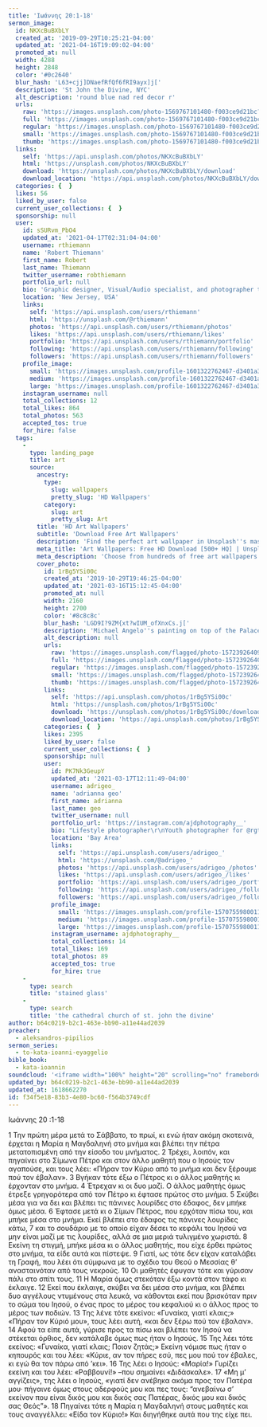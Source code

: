 ```yaml
---
title: 'Ιωάννης 20:1-18'
sermon_image:
  id: NKXcBuBXbLY
  created_at: '2019-09-29T10:25:21-04:00'
  updated_at: '2021-04-16T19:09:02-04:00'
  promoted_at: null
  width: 4288
  height: 2848
  color: '#0c2640'
  blur_hash: 'L63+cjj]DNaefRfQf6fRI9ayx]j['
  description: 'St John the Divine, NYC'
  alt_description: 'round blue nad red decor r'
  urls:
    raw: 'https://images.unsplash.com/photo-1569767101480-f003ce9d21bc?ixid=MnwxNjM3NDl8MHwxfHNlYXJjaHwxfHxTdCUyMEpvaG4lMjB0aGUlMjBEaXZpbmUlMkMlMjBOWXxlbnwwfHx8fDE2MTg2NTk5NDg&ixlib=rb-1.2.1'
    full: 'https://images.unsplash.com/photo-1569767101480-f003ce9d21bc?crop=entropy&cs=srgb&fm=jpg&ixid=MnwxNjM3NDl8MHwxfHNlYXJjaHwxfHxTdCUyMEpvaG4lMjB0aGUlMjBEaXZpbmUlMkMlMjBOWXxlbnwwfHx8fDE2MTg2NTk5NDg&ixlib=rb-1.2.1&q=85'
    regular: 'https://images.unsplash.com/photo-1569767101480-f003ce9d21bc?crop=entropy&cs=tinysrgb&fit=max&fm=jpg&ixid=MnwxNjM3NDl8MHwxfHNlYXJjaHwxfHxTdCUyMEpvaG4lMjB0aGUlMjBEaXZpbmUlMkMlMjBOWXxlbnwwfHx8fDE2MTg2NTk5NDg&ixlib=rb-1.2.1&q=80&w=1080'
    small: 'https://images.unsplash.com/photo-1569767101480-f003ce9d21bc?crop=entropy&cs=tinysrgb&fit=max&fm=jpg&ixid=MnwxNjM3NDl8MHwxfHNlYXJjaHwxfHxTdCUyMEpvaG4lMjB0aGUlMjBEaXZpbmUlMkMlMjBOWXxlbnwwfHx8fDE2MTg2NTk5NDg&ixlib=rb-1.2.1&q=80&w=400'
    thumb: 'https://images.unsplash.com/photo-1569767101480-f003ce9d21bc?crop=entropy&cs=tinysrgb&fit=max&fm=jpg&ixid=MnwxNjM3NDl8MHwxfHNlYXJjaHwxfHxTdCUyMEpvaG4lMjB0aGUlMjBEaXZpbmUlMkMlMjBOWXxlbnwwfHx8fDE2MTg2NTk5NDg&ixlib=rb-1.2.1&q=80&w=200'
  links:
    self: 'https://api.unsplash.com/photos/NKXcBuBXbLY'
    html: 'https://unsplash.com/photos/NKXcBuBXbLY'
    download: 'https://unsplash.com/photos/NKXcBuBXbLY/download'
    download_location: 'https://api.unsplash.com/photos/NKXcBuBXbLY/download?ixid=MnwxNjM3NDl8MHwxfHNlYXJjaHwxfHxTdCUyMEpvaG4lMjB0aGUlMjBEaXZpbmUlMkMlMjBOWXxlbnwwfHx8fDE2MTg2NTk5NDg'
  categories: {  }
  likes: 56
  liked_by_user: false
  current_user_collections: {  }
  sponsorship: null
  user:
    id: sSURvm_PbO4
    updated_at: '2021-04-17T02:31:04-04:00'
    username: rthiemann
    name: 'Robert Thiemann'
    first_name: Robert
    last_name: Thiemann
    twitter_username: robthiemann
    portfolio_url: null
    bio: 'Graphic designer, Visual/Audio specialist, and photographer the last 20 years for a major auto manufacturer expanding my artistry, capturing that single moment in a lifetime, seeing with a unique eye and view, to recreate what I see or can imagine!'
    location: 'New Jersey, USA'
    links:
      self: 'https://api.unsplash.com/users/rthiemann'
      html: 'https://unsplash.com/@rthiemann'
      photos: 'https://api.unsplash.com/users/rthiemann/photos'
      likes: 'https://api.unsplash.com/users/rthiemann/likes'
      portfolio: 'https://api.unsplash.com/users/rthiemann/portfolio'
      following: 'https://api.unsplash.com/users/rthiemann/following'
      followers: 'https://api.unsplash.com/users/rthiemann/followers'
    profile_image:
      small: 'https://images.unsplash.com/profile-1601322762467-d3401a396137image?ixlib=rb-1.2.1&q=80&fm=jpg&crop=faces&cs=tinysrgb&fit=crop&h=32&w=32'
      medium: 'https://images.unsplash.com/profile-1601322762467-d3401a396137image?ixlib=rb-1.2.1&q=80&fm=jpg&crop=faces&cs=tinysrgb&fit=crop&h=64&w=64'
      large: 'https://images.unsplash.com/profile-1601322762467-d3401a396137image?ixlib=rb-1.2.1&q=80&fm=jpg&crop=faces&cs=tinysrgb&fit=crop&h=128&w=128'
    instagram_username: null
    total_collections: 12
    total_likes: 864
    total_photos: 563
    accepted_tos: true
    for_hire: false
  tags:
    -
      type: landing_page
      title: art
      source:
        ancestry:
          type:
            slug: wallpapers
            pretty_slug: 'HD Wallpapers'
          category:
            slug: art
            pretty_slug: Art
        title: 'HD Art Wallpapers'
        subtitle: 'Download Free Art Wallpapers'
        description: 'Find the perfect art wallpaper in Unsplash''s massive, curated collection of HD photos. Each photo is optimized for your screen and free to use for all.'
        meta_title: 'Art Wallpapers: Free HD Download [500+ HQ] | Unsplash'
        meta_description: 'Choose from hundreds of free art wallpapers. Download HD wallpapers for free on Unsplash.'
        cover_photo:
          id: 1rBg5YSi00c
          created_at: '2019-10-29T19:46:25-04:00'
          updated_at: '2021-03-16T15:12:45-04:00'
          promoted_at: null
          width: 2160
          height: 2700
          color: '#8c8c8c'
          blur_hash: 'LGD9I?9ZM{xt?wIUM_ofXnxCs.j['
          description: 'Michael Angelo''s painting on top of the Palace of Versailles'
          alt_description: null
          urls:
            raw: 'https://images.unsplash.com/flagged/photo-1572392640988-ba48d1a74457?ixlib=rb-1.2.1'
            full: 'https://images.unsplash.com/flagged/photo-1572392640988-ba48d1a74457?ixlib=rb-1.2.1&q=85&fm=jpg&crop=entropy&cs=srgb'
            regular: 'https://images.unsplash.com/flagged/photo-1572392640988-ba48d1a74457?ixlib=rb-1.2.1&q=80&fm=jpg&crop=entropy&cs=tinysrgb&w=1080&fit=max'
            small: 'https://images.unsplash.com/flagged/photo-1572392640988-ba48d1a74457?ixlib=rb-1.2.1&q=80&fm=jpg&crop=entropy&cs=tinysrgb&w=400&fit=max'
            thumb: 'https://images.unsplash.com/flagged/photo-1572392640988-ba48d1a74457?ixlib=rb-1.2.1&q=80&fm=jpg&crop=entropy&cs=tinysrgb&w=200&fit=max'
          links:
            self: 'https://api.unsplash.com/photos/1rBg5YSi00c'
            html: 'https://unsplash.com/photos/1rBg5YSi00c'
            download: 'https://unsplash.com/photos/1rBg5YSi00c/download'
            download_location: 'https://api.unsplash.com/photos/1rBg5YSi00c/download'
          categories: {  }
          likes: 2395
          liked_by_user: false
          current_user_collections: {  }
          sponsorship: null
          user:
            id: PK7Nk3GeupY
            updated_at: '2021-03-17T12:11:49-04:00'
            username: adrigeo_
            name: 'adrianna geo'
            first_name: adrianna
            last_name: geo
            twitter_username: null
            portfolio_url: 'https://instagram.com/ajdphotography__'
            bio: "Lifestyle photographer\r\nYouth photographer for @rgtyouth on instagram"
            location: 'Bay Area'
            links:
              self: 'https://api.unsplash.com/users/adrigeo_'
              html: 'https://unsplash.com/@adrigeo_'
              photos: 'https://api.unsplash.com/users/adrigeo_/photos'
              likes: 'https://api.unsplash.com/users/adrigeo_/likes'
              portfolio: 'https://api.unsplash.com/users/adrigeo_/portfolio'
              following: 'https://api.unsplash.com/users/adrigeo_/following'
              followers: 'https://api.unsplash.com/users/adrigeo_/followers'
            profile_image:
              small: 'https://images.unsplash.com/profile-1570755980011-96ec14c10fffimage?ixlib=rb-1.2.1&q=80&fm=jpg&crop=faces&cs=tinysrgb&fit=crop&h=32&w=32'
              medium: 'https://images.unsplash.com/profile-1570755980011-96ec14c10fffimage?ixlib=rb-1.2.1&q=80&fm=jpg&crop=faces&cs=tinysrgb&fit=crop&h=64&w=64'
              large: 'https://images.unsplash.com/profile-1570755980011-96ec14c10fffimage?ixlib=rb-1.2.1&q=80&fm=jpg&crop=faces&cs=tinysrgb&fit=crop&h=128&w=128'
            instagram_username: ajdphotography__
            total_collections: 14
            total_likes: 169
            total_photos: 89
            accepted_tos: true
            for_hire: true
    -
      type: search
      title: 'stained glass'
    -
      type: search
      title: 'the cathedral church of st. john the divine'
author: b64c0219-b2c1-463e-bb90-a11e44ad2039
preacher:
  - aleksandros-pipilios
sermon_series:
  - to-kata-ioanni-eyaggelio
bible_book:
  - kata-ioannin
soundcloud: '<iframe width="100%" height="20" scrolling="no" frameborder="no" allow="autoplay" src="https://w.soundcloud.com/player/?url=https%3A//api.soundcloud.com/tracks/704525908%3Fsecret_token%3Ds-WRTEI&color=%23ff5500&inverse=false&auto_play=false&show_user=true"></iframe>'
updated_by: b64c0219-b2c1-463e-bb90-a11e44ad2039
updated_at: 1618662270
id: f34f5e18-83b3-4e80-bc60-f564b3749cdf
---
```

Ιωάννης 20 :1-18

1 Την πρώτη μέρα μετά το Σάββατο, το πρωί, κι ενώ ήταν ακόμη σκοτεινά, έρχεται η Μαρία η Μαγδαληνή στο μνήμα και βλέπει την πέτρα μετατοπισμένη από την είσοδο του μνήματος. 2 Τρέχει, λοιπόν, και πηγαίνει στο Σίμωνα Πέτρο και στον άλλο μαθητή που ο Ιησούς τον αγαπούσε, και τους λέει: «Πήραν τον Κύριο από το μνήμα και δεν ξέρουμε πού τον έβαλαν». 3 Βγήκαν τότε έξω ο Πέτρος κι ο άλλος μαθητής κι έρχονταν στο μνήμα. 4 Έτρεχαν κι οι δυο μαζί. Ο άλλος μαθητής όμως έτρεξε γρηγορότερα από τον Πέτρο κι έφτασε πρώτος στο μνήμα. 5 Σκύβει μέσα για να δει και βλέπει τις πάνινες λουρίδες στο έδαφος, δεν μπήκε όμως μέσα. 6 Έφτασε μετά κι ο Σίμων Πέτρος, που ερχόταν πίσω του, και μπήκε μέσα στο μνήμα. Εκεί βλέπει στο έδαφος τις πάνινες λουρίδες κάτω, 7 και το σουδάριο με το οποίο είχαν δέσει το κεφάλι του Ιησού να μην είναι μαζί με τις λουρίδες, αλλά σε μια μεριά τυλιγμένο χωριστά. 8 Εκείνη τη στιγμή, μπήκε μέσα κι ο άλλος μαθητής, που είχε έρθει πρώτος στο μνήμα, τα είδε αυτά και πίστεψε. 9 Γιατί, ως τότε δεν είχαν καταλάβει τη Γραφή, που λέει ότι σύμφωνα με το σχέδιο του Θεού ο Μεσσίας θ’ ανασταινόταν από τους νεκρούς. 10 Οι μαθητές έφυγαν τότε και γύρισαν πάλι στο σπίτι τους. 11 Η Μαρία όμως στεκόταν έξω κοντά στον τάφο κι έκλαιγε. 12 Εκεί που έκλαιγε, σκύβει να δει μέσα στο μνήμα, και βλέπει δυο αγγέλους ντυμένους στα λευκά, να κάθονται εκεί που βρισκόταν πριν το σώμα του Ιησού, ο ένας προς το μέρος του κεφαλιού κι ο άλλος προς το μέρος των ποδιών. 13 Της λένε τότε εκείνοι: «Γυναίκα, γιατί κλαις;» «Πήραν τον Κύριό μου», τους λέει αυτή, «και δεν ξέρω πού τον έβαλαν». 14 Αφού τα είπε αυτά, γύρισε προς τα πίσω και βλέπει τον Ιησού να στέκεται όρθιος, δεν κατάλαβε όμως πως ήταν ο Ιησούς. 15 Της λέει τότε εκείνος: «Γυναίκα, γιατί κλαις; Ποιον ζητάς;» Εκείνη νόμισε πως ήταν ο κηπουρός και του λέει: «Κύριε, αν τον πήρες εσύ, πες μου πού τον έβαλες, κι εγώ θα τον πάρω από ’κει». 16 Της λέει ο Ιησούς: «Μαρία!» Γυρίζει εκείνη και του λέει: «Ραββουνί!» –που σημαίνει «Διδάσκαλε». 17 «Μη μ’ αγγίζεις», της λέει ο Ιησούς, «γιατί δεν ανέβηκα ακόμα προς τον Πατέρα μου· πήγαινε όμως στους αδερφούς μου και πες τους: “ανεβαίνω σ’ εκείνον που είναι δικός μου και δικός σας Πατέρας, δικός μου και δικός σας Θεός”». 18 Πηγαίνει τότε η Μαρία η Μαγδαληνή στους μαθητές και τους αναγγέλλει: «Είδα τον Κύριο!» Και διηγήθηκε αυτά που της είχε πει.